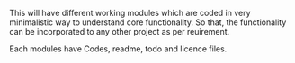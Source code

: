 This will have different working modules which are coded in very minimalistic way to understand core functionality. So that, the functionality can be incorporated to any other project as per reuirement.

Each modules have
Codes, readme, todo and licence files.